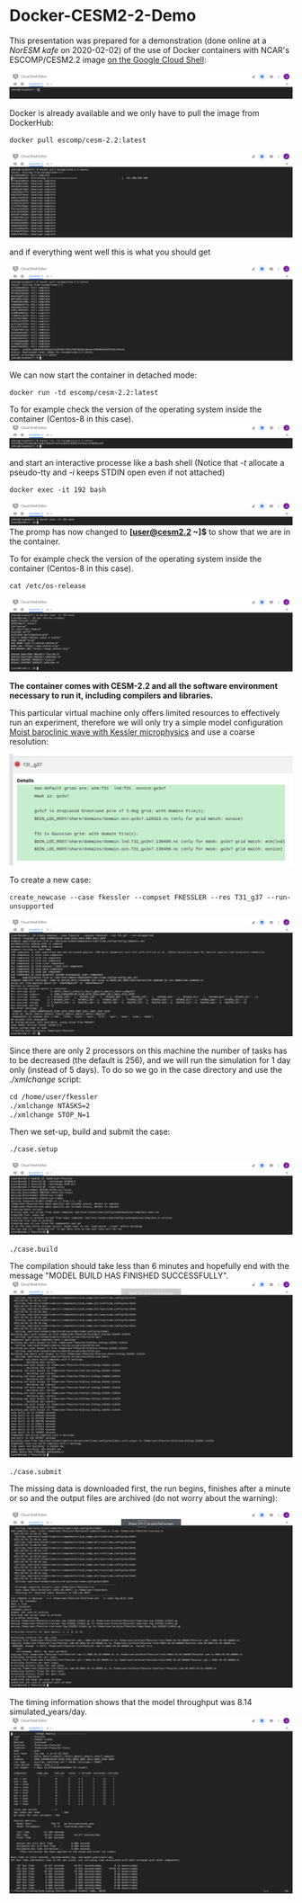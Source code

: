 # Docker-CESM2-2-Demo


This presentation was prepared for a demonstration (done online at a *NorESM kafe* on 2020-02-02) of the use
of Docker containers with NCAR's ESCOMP/CESM2.2 image [on the Google Cloud Shell](https://shell.cloud.google.com):

![alt text](https://github.com/j34ni/Docker-CESM2-2-Demo/blob/main/img/Cloud_Shell_Editor.png "Cloud Shell")

Docker is already available and we only have to pull the image from DockerHub:

```
docker pull escomp/cesm-2.2:latest
```
![alt text](https://github.com/j34ni/Docker-CESM2-2-Demo/blob/main/img/Pulling_from_escomp.png "Pulling the image")

and if everything went well this is what you should get


![alt text](https://github.com/j34ni/Docker-CESM2-2-Demo/blob/main/img/Docker_image_downloaded.png "Download finished")

We can now start the container in detached mode:

```
docker run -td escomp/cesm-2.2:latest
```
To for example check the version of the operating system inside the container (Centos-8 in this case).
![alt text](https://github.com/j34ni/Docker-CESM2-2-Demo/blob/main/img/Docker_run.png "Docker run")

and start an interactive processe like a bash shell 
(Notice that *-t* allocate a pseudo-tty and *-i* keeps STDIN open even if not attached) 

```
docker exec -it 192 bash
```
![alt text](https://github.com/j34ni/Docker-CESM2-2-Demo/blob/main/img/Docker_exec.png "Docker exec")
The promp has now changed to **[user@cesm2.2 ~]$** to show that we are in the container.

To for example check the version of the operating system inside the container (Centos-8 in this case).

```
cat /etc/os-release
```
![alt text](https://github.com/j34ni/Docker-CESM2-2-Demo/blob/main/img/Bash_shell.png "Bash shell")

__The container comes with CESM-2.2 and all the software environment necessary to run it, 
including compilers and libraries.__

This particular virtual machine only offers limited resources to effectively run an experiment, therefore we will
only try a simple model configuration 
[Moist baroclinic wave with Kessler microphysics](https://www.cesm.ucar.edu/models/simpler-models/fkessler/index.html) and use a coarse resolution:

![alt text](https://github.com/j34ni/Docker-CESM2-2-Demo/blob/main/img/T31_g37.png "From https://www.cesm.ucar.edu/models/cesm2/config/grids.html")

To create a new case:
```
create_newcase --case fkessler --compset FKESSLER --res T31_g37 --run-unsupported
```
![alt text](https://github.com/j34ni/Docker-CESM2-2-Demo/blob/main/img/Create_newcase.png "Create new case")

Since there are only 2 processors on this machine the number of tasks has to be decreased (the default is 256), and we will run the simulation for 1 day only (instead of 5 days). To do so we go in the case directory and use the *./xmlchange* script:
```
cd /home/user/fkessler
./xmlchange NTASKS=2
./xmlchange STOP_N=1
```
Then we set-up, build and submit the case:
```
./case.setup
```
![alt text](https://github.com/j34ni/Docker-CESM2-2-Demo/blob/main/img/Case_setup.png "Case setup")
```
./case.build
```
The compilation should take less than 6 minutes and hopefully end with the message "MODEL BUILD HAS FINISHED SUCCESSFULLY".
![alt text](https://github.com/j34ni/Docker-CESM2-2-Demo/blob/main/img/Case_build_successful.png "Case built successfully")
```
./case.submit
```
The missing data is downloaded first, the run begins, finishes after a minute or so and the output files are archived (do not worry about the warning):

![alt text](https://github.com/j34ni/Docker-CESM2-2-Demo/blob/main/img/Run_finished.png "Run finished and data archived")

The timing information shows that the model throughput was 8.14 simulated_years/day.
![alt text](https://github.com/j34ni/Docker-CESM2-2-Demo/blob/main/img/Timing.png "Timing")

